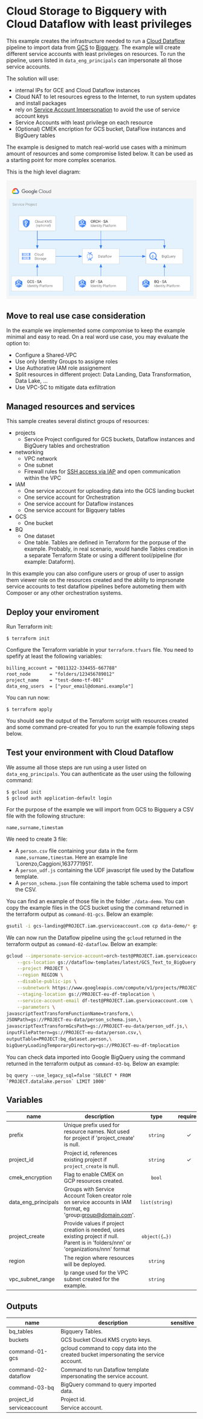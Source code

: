 # Cloud Storage to Bigquery with Cloud Dataflow with least privileges

This example creates the infrastructure needed to run a [Cloud Dataflow](https://cloud.google.com/dataflow) pipeline to import data from [GCS](https://cloud.google.com/storage) to [Bigquery](https://cloud.google.com/bigquery). The example will create different service accounts with least privileges on resources. To run the pipeline, users listed in `data_eng_principals` can impersonate all those service accounts.

The solution will use:
 - internal IPs for GCE and Cloud Dataflow instances
 - Cloud NAT to let resources egress to the Internet, to run system updates and install packages
 - rely on [Service Account Impersonation](https://cloud.google.com/iam/docs/impersonating-service-accounts) to avoid the use of service account keys
 - Service Accounts with least privilege on each resource
 - (Optional) CMEK encription for GCS bucket, DataFlow instances and BigQuery tables
 
The example is designed to match real-world use cases with a minimum amount of resources and some compromise listed below. It can be used as a starting point for more complex scenarios.

This is the high level diagram:

![GCS to Biquery High-level diagram](diagram.png "GCS to Biquery High-level diagram")
## Move to real use case consideration
In the example we implemented some compromise to keep the example minimal and easy to read. On a real word use case, you may evaluate the option to:
 - Configure a Shared-VPC
 - Use only Identity Groups to assigne roles
 - Use Authorative IAM role assignement
 - Split resources in different project: Data Landing, Data Transformation, Data Lake, ...
 - Use VPC-SC to mitigate data exfiltration

## Managed resources and services

This sample creates several distinct groups of resources:

- projects
  - Service Project configured for GCS buckets, Dataflow instances and BigQuery tables and orchestration
- networking
  - VPC network
  - One subnet
  - Firewall rules for [SSH access via IAP](https://cloud.google.com/iap/docs/using-tcp-forwarding) and open communication within the VPC
- IAM
  - One service account for uploading data into the GCS landing bucket
  - One service account for Orchestration
  - One service account for Dataflow instances
  - One service account for Bigquery tables
- GCS
  - One bucket
- BQ
  - One dataset
  - One table. Tables are defined in Terraform for the porpuse of the example. Probably, in real scenario, would handle Tables creation in a separate Terraform State or using a different tool/pipeline (for example: Dataform).

In this example you can also configure users or group of user to assign them viewer role on the resources created and the ability to imprsonate service accounts to test dataflow pipelines before autometing them with Composer or any other orchestration systems.

## Deploy your enviroment

Run Terraform init:

```
$ terraform init
```

Configure the Terraform variable in your `terraform.tfvars` file. You need to spefify at least the following variables:

```
billing_account = "0011322-334455-667788"
root_node       = "folders/123456789012"
project_name    = "test-demo-tf-001"
data_eng_users  = ["your_email@domani.example"]
```

You can run now:

```
$ terraform apply
```

You should see the output of the Terraform script with resources created and some command pre-created for you to run the example following steps below.

## Test your environment with Cloud Dataflow

We assume all those steps are run using a user listed on `data_eng_principals`. You can authenticate as the user using the following command:

```
$ gcloud init
$ gcloud auth application-default login 
```

For the purpose of the example we will import from GCS to Bigquery a CSV file with the following structure:

```
name,surname,timestam
```

We need to create 3 file:
 - A `person.csv` file containing your data in the form `name,surname,timestam`. Here an example line `Lorenzo,Caggioni,1637771951'.
 - A `person_udf.js` containing the UDF javascript file used by the Dataflow template.
 - A `person_schema.json` file containing the table schema used to import the CSV.
 
You can find an example of those file in the folder `./data-demo`. You can copy the example files in the GCS bucket using the  command returned in the terraform output as `command-01-gcs`. Below an example:

```bash
gsutil -i gcs-landing@PROJECT.iam.gserviceaccount.com cp data-demo/* gs://LANDING_BUCKET
```

We can now run the Dataflow pipeline using the `gcloud` returned in the terraform output as `command-02-dataflow`. Below an example:

```bash
gcloud --impersonate-service-account=orch-test@PROJECT.iam.gserviceaccount.com dataflow jobs run test_batch_01 \
    --gcs-location gs://dataflow-templates/latest/GCS_Text_to_BigQuery \
    --project PROJECT \
    --region REGION \
    --disable-public-ips \
    --subnetwork https://www.googleapis.com/compute/v1/projects/PROJECT/regions/REGION/subnetworks/subnet \
    --staging-location gs://PROJECT-eu-df-tmplocation \
    --service-account-email df-test@PROJECT.iam.gserviceaccount.com \
    --parameters \
javascriptTextTransformFunctionName=transform,\
JSONPath=gs://PROJECT-eu-data/person_schema.json,\
javascriptTextTransformGcsPath=gs://PROJECT-eu-data/person_udf.js,\
inputFilePattern=gs://PROJECT-eu-data/person.csv,\
outputTable=PROJECT:bq_dataset.person,\
bigQueryLoadingTemporaryDirectory=gs://PROJECT-eu-df-tmplocation 
```

You can check data imported into Google BigQuery using the  command returned in the terraform output as `command-03-bq`. Below an example:

```
bq query --use_legacy_sql=false 'SELECT * FROM `PROJECT.datalake.person` LIMIT 1000'
```

<!-- BEGIN TFDOC -->

## Variables

| name | description | type | required | default |
|---|---|:---:|:---:|:---:|
| prefix | Unique prefix used for resource names. Not used for project if 'project_create' is null. | <code>string</code> | ✓ |  |
| project_id | Project id, references existing project if `project_create` is null. | <code>string</code> | ✓ |  |
| cmek_encryption | Flag to enable CMEK on GCP resources created. | <code>bool</code> |  | <code>false</code> |
| data_eng_principals | Groups with Service Account Token creator role on service accounts in IAM format, eg 'group:group@domain.com'. | <code>list&#40;string&#41;</code> |  | <code>&#91;&#93;</code> |
| project_create | Provide values if project creation is needed, uses existing project if null. Parent is in 'folders/nnn' or 'organizations/nnn' format | <code title="object&#40;&#123;&#10;  billing_account_id &#61; string&#10;  parent             &#61; string&#10;&#125;&#41;">object&#40;&#123;&#8230;&#125;&#41;</code> |  | <code>null</code> |
| region | The region where resources will be deployed. | <code>string</code> |  | <code>&#34;europe-west1&#34;</code> |
| vpc_subnet_range | Ip range used for the VPC subnet created for the example. | <code>string</code> |  | <code>&#34;10.0.0.0&#47;20&#34;</code> |

## Outputs

| name | description | sensitive |
|---|---|:---:|
| bq_tables | Bigquery Tables. |  |
| buckets | GCS bucket Cloud KMS crypto keys. |  |
| command-01-gcs | gcloud command to copy data into the created bucket impersonating the service account. |  |
| command-02-dataflow | Command to run Dataflow template impersonating the service account. |  |
| command-03-bq | BigQuery command to query imported data. |  |
| project_id | Project id. |  |
| serviceaccount | Service account. |  |

<!-- END TFDOC -->

